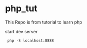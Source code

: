 # php_tut

This Repo is from tutorial to learn php


start dev server
````shell
 php -S localhost:8888
````


